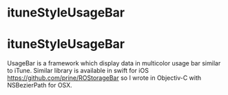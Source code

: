 # ituneStyleUsageBar
# ituneStyleUsageBar
UsageBar is a framework which display data in multicolor usage bar similar to iTune. Similar library is available in swift for iOS https://github.com/prine/ROStorageBar
so I wrote in Objectiv-C with NSBezierPath for OSX.

